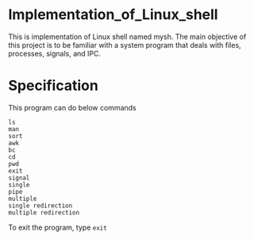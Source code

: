# Implementation_of_Linux_shell
This is implementation of Linux shell named mysh. The main objective of this 
project is to be familiar with a system program that deals with files, processes, signals, 
and IPC.
# Specification
This program can do below commands
```
ls
man 
sort 
awk 
bc
cd
pwd
exit
signal
single
pipe
multiple
single redirection
multiple redirection
```
To exit the program, type ```exit```
